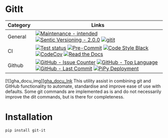 # GitIt

| **Category** | **Links**                                                                                                                                                                                  |
| ------------ | ------------------------------------------------------------------------------------------------------------------------------------------------------------------------------------------ |
| General      | [![][maintenance_y_img]][maintenance_y_lnk] [![][semver_pic]][semver_link] [![][license_img]][license_link]                                                                                |
| CI           | [![][gha_tests_img]][gha_tests_lnk] [![][pre_commit_ci_img]][pre_commit_ci_lnk] [![][codestyle_img]][codestyle_lnk] <br/>[![][codecov_img]][codecov_lnk] [![][gha_docu_img]][gha_docu_lnk] |
| Github       | [![][gh_issues_img]][gh_issues_lnk] [![][gh_language_img]][gh_language_lnk] [![][gh_last_commit_img]][gh_last_commit_lnk] [![][gh_deployment_img]][gh_deployment_lnk]                      |

\[![]gha_docu_img\]\][gha_docu_lnk]
This utility assist in combining git and GitHub functionality to automate, standardise and improve ease of use with
defaults. Some git commands are implemented as is and do not necessarily improve the dit commands, but is there for
completeness.

# Installation

```
pip install git-it
```

[codecov_img]: https://img.shields.io/codecov/c/gh/BrightEdgeeServices/GitIt "CodeCov"
[codecov_lnk]: (https://app.codecov.io/gh/BrightEdgeeServices/GitIt) "CodeCov"
[codestyle_img]: https://img.shields.io/badge/code%20style-black-000000.svg "Code Style Black"
[codestyle_lnk]: https://github.com/psf/black "Code Style Black"
[gha_docu_img]: https://img.shields.io/readthedocs/GitIt "Read the Docs"
[gha_docu_lnk]: https://github.com/RealTimeEvents/GitIt/blob/master/.github/workflows/02-check-documentation.yml "Read the Docs"
[gha_tests_img]: https://img.shields.io/github/actions/workflow/status/BrightEdgeeServices/GitIt/ci.yml?label=ci "Test status"
[gha_tests_lnk]: https://github.com/BrightEdgeeServices/GitIt/blob/master/.github/workflows/ci.yml "Test status"
[gh_deployment_img]: https://img.shields.io/github/deployments/BrightEdgeeServices/GitIt/pypi "PiPy Deployment"
[gh_deployment_lnk]: https://github.com/BrightEdgeeServices/GitIt/deployments/pypi "PiPy Deployment"
[gh_issues_img]: https://img.shields.io/github/issues-raw/BrightEdgeeServices/GitIt "GitHub - Issue Counter"
[gh_issues_lnk]: https://github.com/BrightEdgeeServices/GitIt/issues "GitHub - Issue Counter"
[gh_language_img]: https://img.shields.io/github/languages/top/BrightEdgeeServices/GitIt "GitHub - Top Language"
[gh_language_lnk]: https://github.com/BrightEdgeeServices/GitIt "GitHub - Top Language"
[gh_last_commit_img]: https://img.shields.io/github/last-commit/BrightEdgeeServices/GitIt/master "GitHub - Last Commit"
[gh_last_commit_lnk]: https://github.com/BrightEdgeeServices/GitIt/commit/master "GitHub - Last Commit"
[license_img]: https://img.shields.io/pypi/l/GitIt "gitit"
[license_link]: https://github.com/BrightEdgeeServices/GitIt/blob/master/LICENSE "gitit"
[maintenance_y_img]: https://img.shields.io/badge/Maintenance%20Intended-%E2%9C%94-green.svg?style=flat-square "Maintenance - intended"
[maintenance_y_lnk]: http://unmaintained.tech/ "Maintenance - intended"
[pre_commit_ci_img]: https://img.shields.io/github/actions/workflow/status/BrightEdgeeServices/GitIt/01-pre-commit.yml?label=pre-commit "Pre-Commit"
[pre_commit_ci_lnk]: https://github.com/BrightEdgeeServices/GitIt/blob/master/.github/workflows/01-pre-commit.yml "Pre-Commit"
[semver_link]: https://semver.org/ "Sentic Versioning - 2.0.0"
[semver_pic]: https://img.shields.io/badge/Semantic%20Versioning-2.0.0-brightgreen.svg?style=flat-square "Sentic Versioning - 2.0.0"
